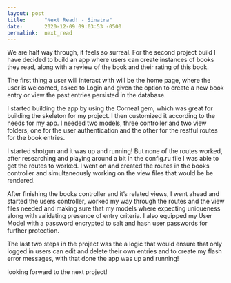 ```yaml
---
layout: post
title:      "Next Read! - Sinatra"
date:       2020-12-09 09:03:53 -0500
permalink:  next_read
---
```



We are half way through, it feels so surreal. For the second project build I have decided to build an app where users can create instances of books they read, along with a review of the book and their rating of this book.

The first thing a user will interact with will be the home page, where the user is welcomed, asked to Login and given the option to create a new book entry or view the past entries persisted in the database.

I started building the app by using the Corneal gem, which was great for building the skeleton for my project. I then customized it according to the needs for my app. I needed two models, three controller and two view folders; one for the user authentication and the other for the restful routes for the book entries.

I started shotgun and it was up and running! But none of the routes worked, after researching and playing around a bit in the config.ru file I was able to get the routes to worked. I went on and created the routes in the books controller and simultaneously working on the view files that would be be rendered.

After finishing the books controller and it’s related views, I went ahead and started the users controller, worked my way through the routes and the view files needed and making sure that my models where expecting uniqueness along with validating presence of entry criteria. I also equipped my User Model with a password encrypted to salt and hash user passwords for further protection.

The last two steps in the project was the a logic that would ensure that only logged in users can edit and delete their own entries and to create my flash error messages, with that done the app was up and running!

looking forward to the next project!
